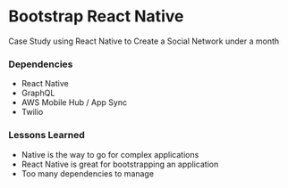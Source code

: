 # Bootstrap React Native

Case Study using React Native to Create a Social Network under a month

### Dependencies

- React Native
- GraphQL
- AWS Mobile Hub / App Sync
- Twilio

### Lessons Learned
- Native is the way to go for complex applications
- React Native is great for bootstrapping an application
- Too many dependencies to manage
